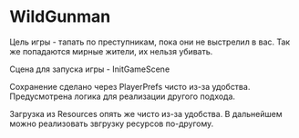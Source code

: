 # WildGunman

Цель игры - тапать по преступникам, пока они не выстрелил в вас.
Так же попадаются мирные жители, их нельзя убивать.

Сцена для запуска игры - InitGameScene

Сохранение сделано через PlayerPrefs чисто из-за удобства.
Предусмотрена логика для реализации другого подхода.

Загрузка из Resources опять же чисто из-за удобства.
В дальнейшем можно реализовать звгрузку ресурсов по-другому.